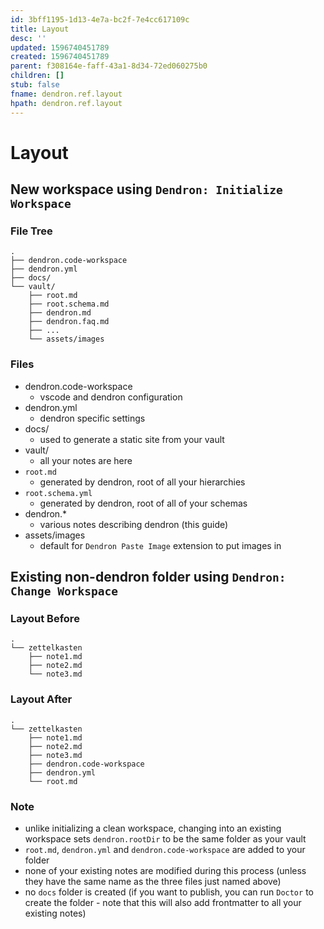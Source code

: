 ```yaml
---
id: 3bff1195-1d13-4e7a-bc2f-7e4cc617109c
title: Layout
desc: ''
updated: 1596740451789
created: 1596740451789
parent: f308164e-faff-43a1-8d34-72ed060275b0
children: []
stub: false
fname: dendron.ref.layout
hpath: dendron.ref.layout
---
```

# Layout

## New workspace using `Dendron: Initialize Workspace`

### File Tree

```
.
├── dendron.code-workspace
├── dendron.yml
├── docs/
└── vault/
    ├── root.md
    ├── root.schema.md
    ├── dendron.md
    ├── dendron.faq.md
    ├── ...
    └── assets/images
```

### Files

- dendron.code-workspace
  - vscode and dendron configuration
- dendron.yml 
  - dendron specific settings
- docs/ 
  - used to generate a static site from your vault
- vault/ 
  - all your notes are here
- `root.md `
  - generated by dendron, root of all your hierarchies
- `root.schema.yml`
  - generated by dendron, root of all of your schemas
- dendron.\* 
  - various notes describing dendron (this guide)
- assets/images 
  - default for `Dendron Paste Image` extension to put images in

## Existing non-dendron folder using `Dendron: Change Workspace`

### Layout Before

```
.
└── zettelkasten
    ├── note1.md
    ├── note2.md
    └── note3.md
```

### Layout After

```
.
└── zettelkasten
    ├── note1.md
    ├── note2.md
    ├── note3.md
    ├── dendron.code-workspace
    ├── dendron.yml
    └── root.md
```

### Note

- unlike initializing a clean workspace, changing into an existing workspace sets `dendron.rootDir` to be the same folder as your vault
- `root.md`, `dendron.yml` and `dendron.code-workspace` are added to your folder
- none of your existing notes are modified during this process (unless they have the same name as the three files just named above)
- no `docs` folder is created (if you want to publish, you can run `Doctor` to create the folder - note that this will also add frontmatter to all your existing notes)
